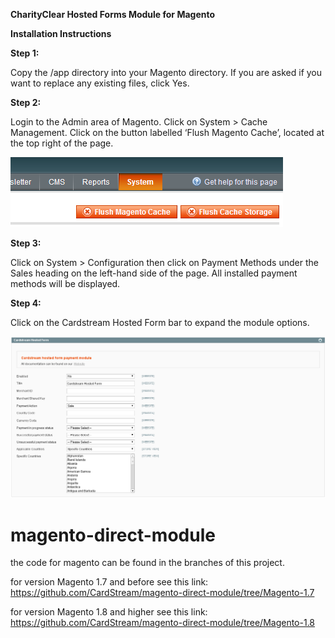 **CharityClear Hosted Forms Module for Magento**

**Installation Instructions**

**Step 1:**

Copy the /app directory into your Magento directory. If you are asked if you
want to replace any existing files, click Yes.

**Step 2:**

Login to the Admin area of Magento. Click on System > Cache Management.
Click on the button labelled ‘Flush Magento Cache’, located at the top right
of the page.

![Magento Flush Cache](/images/magento-cache.png)

**Step 3:**

Click on System > Configuration then click on Payment Methods under the
Sales heading on the left-hand side of the page. All installed payment
methods will be displayed.

**Step 4:**

Click on the Cardstream Hosted Form bar to expand the module options.

![Magento Cardstream Config](/images/magento-cardstream-config.png)


magento-direct-module
=====================

the code for magento can be found in the branches of this project.

for version Magento 1.7 and before see this link: https://github.com/CardStream/magento-direct-module/tree/Magento-1.7

for version Magento 1.8 and higher see this link: https://github.com/CardStream/magento-direct-module/tree/Magento-1.8
